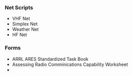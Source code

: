 ### Net Scripts

- VHF Net
- Simplex Net
- Weather Net
- HF Net

### Forms

- ARRL ARES Standardized Task Book
- Assessing Radio Comminications Capability Worksheet
- 